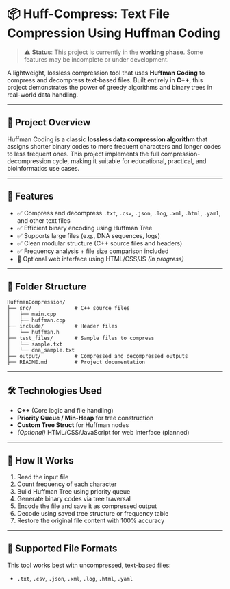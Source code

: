 # 📦 Huff-Compress: Text File Compression Using Huffman Coding

> ⚠️ **Status**: This project is currently in the **working phase**. Some features may be incomplete or under development.

A lightweight, lossless compression tool that uses **Huffman Coding** to compress and decompress text-based files. Built entirely in **C++**, this project demonstrates the power of greedy algorithms and binary trees in real-world data handling.

---

## 🧠 Project Overview

Huffman Coding is a classic **lossless data compression algorithm** that assigns shorter binary codes to more frequent characters and longer codes to less frequent ones. This project implements the full compression-decompression cycle, making it suitable for educational, practical, and bioinformatics use cases.

---

## 🚀 Features

- ✅ Compress and decompress `.txt`, `.csv`, `.json`, `.log`, `.xml`, `.html`, `.yaml`, and other text files
- ✅ Efficient binary encoding using Huffman Tree
- ✅ Supports large files (e.g., DNA sequences, logs)
- ✅ Clean modular structure (C++ source files and headers)
- ✅ Frequency analysis + file size comparison included
- 🚧 Optional web interface using HTML/CSS/JS _(in progress)_

---

## 📂 Folder Structure

```
HuffmanCompression/
├── src/              # C++ source files
│   ├── main.cpp
│   ├── huffman.cpp
├── include/          # Header files
│   └── huffman.h
├── test_files/       # Sample files to compress
│   └── sample.txt
│   └── dna_sample.txt
├── output/           # Compressed and decompressed outputs
├── README.md         # Project documentation
```

---

## 🛠️ Technologies Used

- **C++** (Core logic and file handling)
- **Priority Queue / Min-Heap** for tree construction
- **Custom Tree Struct** for Huffman nodes
- _(Optional)_ HTML/CSS/JavaScript for web interface (planned)

---

## 🧪 How It Works

1. Read the input file
2. Count frequency of each character
3. Build Huffman Tree using priority queue
4. Generate binary codes via tree traversal
5. Encode the file and save it as compressed output
6. Decode using saved tree structure or frequency table
7. Restore the original file content with 100% accuracy

---

## 📁 Supported File Formats

This tool works best with uncompressed, text-based files:

- `.txt`, `.csv`, `.json`, `.xml`, `.log`, `.html`, `.yaml`
